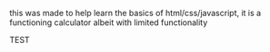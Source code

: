 
this was made to help learn the basics of html/css/javascript, it is a functioning calculator albeit with limited functionality


TEST
